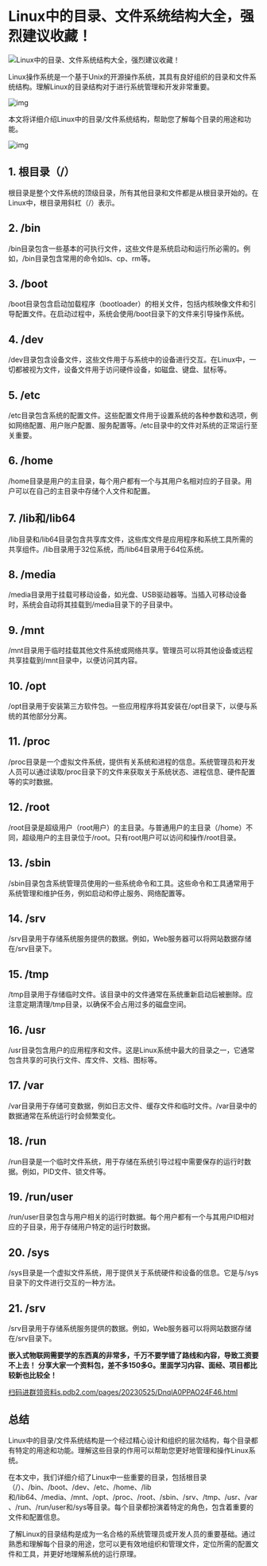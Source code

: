 # Linux中的目录、文件系统结构大全，强烈建议收藏！

![Linux中的目录、文件系统结构大全，强烈建议收藏！](Users/zhangwei/Documents/个人博客/技术类/assets/v2-1741935c91becb4297578a8d2a69a270_1440w.png)

Linux操作系统是一个基于Unix的开源操作系统，其具有良好组织的目录和文件系统结构。理解Linux的目录结构对于进行系统管理和开发非常重要。

![img](Users/zhangwei/Documents/个人博客/技术类/assets/v2-e049dd13615d6ec45b6e7e2c56318936_720w.webp)

本文将详细介绍Linux中的目录/文件系统结构，帮助您了解每个目录的用途和功能。

![img](Users/zhangwei/Documents/个人博客/技术类/assets/v2-034fad7f4ad53eddb14aeca5c63b6cc0_720w.webp)

## **1. 根目录（/）**

根目录是整个文件系统的顶级目录，所有其他目录和文件都是从根目录开始的。在Linux中，根目录用斜杠（/）表示。

## **2. /bin**

/bin目录包含一些基本的可执行文件，这些文件是系统启动和运行所必需的。例如，/bin目录包含常用的命令如ls、cp、rm等。

## **3. /boot**

/boot目录包含启动加载程序（bootloader）的相关文件，包括内核映像文件和引导配置文件。在启动过程中，系统会使用/boot目录下的文件来引导操作系统。

## **4. /dev**

/dev目录包含设备文件，这些文件用于与系统中的设备进行交互。在Linux中，一切都被视为文件，设备文件用于访问硬件设备，如磁盘、键盘、鼠标等。

## **5. /etc**

/etc目录包含系统的配置文件。这些配置文件用于设置系统的各种参数和选项，例如网络配置、用户账户配置、服务配置等。/etc目录中的文件对系统的正常运行至关重要。

## **6. /home**

/home目录是用户的主目录，每个用户都有一个与其用户名相对应的子目录。用户可以在自己的主目录中存储个人文件和配置。

## **7. /lib和/lib64**

/lib目录和/lib64目录包含共享库文件，这些库文件是应用程序和系统工具所需的共享组件。/lib目录用于32位系统，而/lib64目录用于64位系统。

## **8. /media**

/media目录用于挂载可移动设备，如光盘、USB驱动器等。当插入可移动设备时，系统会自动将其挂载到/media目录下的子目录中。

## **9. /mnt**

/mnt目录用于临时挂载其他文件系统或网络共享。管理员可以将其他设备或远程共享挂载到/mnt目录中，以便访问其内容。

## **10. /opt**

/opt目录用于安装第三方软件包。一些应用程序将其安装在/opt目录下，以便与系统的其他部分分离。

## **11. /proc**

/proc目录是一个虚拟文件系统，提供有关系统和进程的信息。系统管理员和开发人员可以通过读取/proc目录下的文件来获取关于系统状态、进程信息、硬件配置等的实时数据。

## **12. /root**

/root目录是超级用户（root用户）的主目录。与普通用户的主目录（/home）不同，超级用户的主目录位于/root。只有root用户可以访问和操作/root目录。

## **13. /sbin**

/sbin目录包含系统管理员使用的一些系统命令和工具。这些命令和工具通常用于系统管理和维护任务，例如启动和停止服务、网络配置等。

## **14. /srv**

/srv目录用于存储系统服务提供的数据。例如，Web服务器可以将网站数据存储在/srv目录下。

## **15. /tmp**

/tmp目录用于存储临时文件。该目录中的文件通常在系统重新启动后被删除。应注意定期清理/tmp目录，以确保不会占用过多的磁盘空间。

## **16. /usr**

/usr目录包含用户的应用程序和文件。这是Linux系统中最大的目录之一，它通常包含共享的可执行文件、库文件、文档、图标等。

## **17. /var**

/var目录用于存储可变数据，例如日志文件、缓存文件和临时文件。/var目录中的数据通常在系统运行时会频繁变化。

## **18. /run**

/run目录是一个临时文件系统，用于存储在系统引导过程中需要保存的运行时数据。例如，PID文件、锁文件等。

## **19. /run/user**

/run/user目录包含与用户相关的运行时数据。每个用户都有一个与其用户ID相对应的子目录，用于存储用户特定的运行时数据。

## **20. /sys**

/sys目录是一个虚拟文件系统，用于提供关于系统硬件和设备的信息。它是与/sys目录下的文件进行交互的一种方法。

## **21. /srv**

/srv目录用于存储系统服务提供的数据。例如，Web服务器可以将网站数据存储在/srv目录下。

**嵌入式物联网需要学的东西真的非常多，千万不要学错了路线和内容，导致工资要不上去！**
**分享大家一个资料包，差不多150多G。里面学习内容、面经、项目都比较新也比较全！**

[扫码进群领资料s.pdb2.com/pages/20230525/DnqlA0PPAO24F46.html](https://link.zhihu.com/?target=https%3A//s.pdb2.com/pages/20230525/DnqlA0PPAO24F46.html)

## **总结**

Linux中的目录/文件系统结构是一个经过精心设计和组织的层次结构，每个目录都有特定的用途和功能。理解这些目录的作用可以帮助您更好地管理和操作Linux系统。

在本文中，我们详细介绍了Linux中一些重要的目录，包括根目录（/）、/bin、/boot、/dev、/etc、/home、/lib和/lib64、/media、/mnt、/opt、/proc、/root、/sbin、/srv、/tmp、/usr、/var、/run、/run/user和/sys等目录。每个目录都扮演着特定的角色，包含着重要的文件和配置信息。

了解Linux的目录结构是成为一名合格的系统管理员或开发人员的重要基础。通过熟悉和理解每个目录的用途，您可以更有效地组织和管理文件，定位所需的配置文件和工具，并更好地理解系统的运行原理。